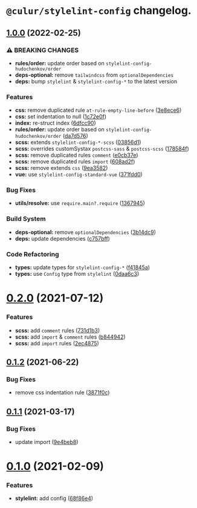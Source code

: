 # `@culur/stylelint-config` changelog.

## [1.0.0](https://github.com/culur/stylelint-config/compare/v0.2.0...v1.0.0) (2022-02-25)

### ⚠ BREAKING CHANGES

- **rules/order:** update order based on `stylelint-config-hudochenkov/order`
- **deps-optional:** remove `tailwindcss` from `optionalDependencies`
- **deps:** bump `stylelint` & `stylelint-config-*` to the latest version

### Features

- **css:** remove duplicated rule `at-rule-empty-line-before` ([3e8ece6](https://github.com/culur/stylelint-config/commit/3e8ece63774abceb92a724683d2cef0577f1a4d7))
- **css:** set indentation to null ([1c72e0f](https://github.com/culur/stylelint-config/commit/1c72e0ff3396c267d3a758b0eea49917c917c78c))
- **index:** re-struct index ([6dfcc90](https://github.com/culur/stylelint-config/commit/6dfcc902e00f31679a4d5b2495563345a3f4c890))
- **rules/order:** update order based on `stylelint-config-hudochenkov/order` ([da7d576](https://github.com/culur/stylelint-config/commit/da7d57683603d5bf08b66ff068f4ec0e3ba20e46))
- **scss:** extends `stylelint-config-*-scss` ([03856d1](https://github.com/culur/stylelint-config/commit/03856d1482bc98396f0463282f3358d9b89ecf89))
- **scss:** overrides customSystax `postcss-sass` & `postcss-scss` ([178584f](https://github.com/culur/stylelint-config/commit/178584f288efc22ca98f26d8fb5aef9a92a3667b))
- **scss:** remove duplicated rules `comment` ([e0cb37e](https://github.com/culur/stylelint-config/commit/e0cb37e92997fdd009f0694bb4ede488bcf57853))
- **scss:** remove duplicated rules `import` ([608ad2f](https://github.com/culur/stylelint-config/commit/608ad2f227821f5ce866155bedcbbfcff755fc81))
- **scss:** remove extends `css` ([9ea3582](https://github.com/culur/stylelint-config/commit/9ea358240f904404a46626efc865f5237bd5cab2))
- **vue:** use `stylelint-config-standard-vue` ([371fdd0](https://github.com/culur/stylelint-config/commit/371fdd0d3e10004d1db7e262bace48b9ff002c91))

### Bug Fixes

- **utils/resolve:** use `require.main?.require` ([1367945](https://github.com/culur/stylelint-config/commit/1367945b0daaf8a347509153eb567c3857a3c145))

### Build System

- **deps-optional:** remove `optionalDependencies` ([3b14dc9](https://github.com/culur/stylelint-config/commit/3b14dc95f022de60b5d3983b13b8fe43d21726ce))
- **deps:** update dependencies ([c757bff](https://github.com/culur/stylelint-config/commit/c757bff2343c52da6fc20a85f8c6e2fbde951edb))

### Code Refactoring

- **types:** update types for `stylelint-config-*` ([f41845a](https://github.com/culur/stylelint-config/commit/f41845aa0a46d1185879a8ad269c31d74b3d2079))
- **types:** use `Config` type from `stylelint` ([0daa6c3](https://github.com/culur/stylelint-config/commit/0daa6c3362e947dd319a4d33cbf0a73e8b512b7e))

# [0.2.0](https://github.com/culur/stylelint-config/compare/v0.1.2...v0.2.0) (2021-07-12)

### Features

- **scss:** add `comment` rules ([731d1b3](https://github.com/culur/stylelint-config/commit/731d1b3b0d2ee6e42a5841c1f8d95b833d77ffc3))
- **scss:** add `import` & `comment` rules ([b844942](https://github.com/culur/stylelint-config/commit/b844942706a22a64c0cfcd38d94d070f235fe88f))
- **scss:** add `import` rules ([2ec4875](https://github.com/culur/stylelint-config/commit/2ec4875e08576190073b32fe23e2d650b2956154))

## [0.1.2](https://github.com/culur/stylelint-config/compare/v0.1.1...v0.1.2) (2021-06-22)

### Bug Fixes

- remove css indentation rule ([3871f0c](https://github.com/culur/stylelint-config/commit/3871f0c899c11a9849330d46ee69ba9494eb5a85))

## [0.1.1](https://github.com/culur/stylelint-config/compare/v0.1.0...v0.1.1) (2021-03-17)

### Bug Fixes

- update import ([9e4beb8](https://github.com/culur/stylelint-config/commit/9e4beb883c7bf5fd22c53033d9805cbdd83f53d2))

# [0.1.0](https://github.com/culur/stylelint-config/compare/v0.0.1...v0.1.0) (2021-02-09)

### Features

- **stylelint:** add config ([68f86e4](https://github.com/culur/stylelint-config/commit/68f86e4583abdacee727fe7d2e52f8e2baa63601))
